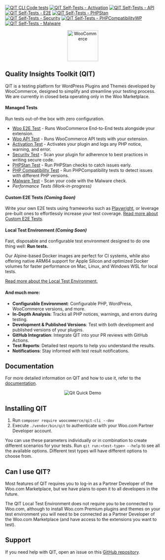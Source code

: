 [![QIT CLI Code tests](https://github.com/woocommerce/qit-cli/actions/workflows/code-tests.yml/badge.svg)](https://github.com/woocommerce/qit-cli/actions/workflows/code-tests.yml)
[![QIT Self-Tests - Activation](https://github.com/woocommerce/qit-cli/actions/workflows/qit-self-test-activation.yml/badge.svg)](https://github.com/woocommerce/qit-cli/actions/workflows/qit-self-test-activation.yml)
[![QIT Self-Tests - API](https://github.com/woocommerce/qit-cli/actions/workflows/qit-self-test-woo-api.yml/badge.svg)](https://github.com/woocommerce/qit-cli/actions/workflows/qit-self-test-woo-api.yml)
[![QIT Self-Tests - E2E](https://github.com/woocommerce/qit-cli/actions/workflows/qit-self-test-woo-e2e.yml/badge.svg)](https://github.com/woocommerce/qit-cli/actions/workflows/qit-self-test-woo-e2e.yml)
[![QIT Self-Tests - PHPStan](https://github.com/woocommerce/qit-cli/actions/workflows/qit-self-test-phpstan.yml/badge.svg)](https://github.com/woocommerce/qit-cli/actions/workflows/qit-self-test-phpstan.yml)
[![QIT Self-Tests - Security](https://github.com/woocommerce/qit-cli/actions/workflows/qit-self-test-security.yml/badge.svg)](https://github.com/woocommerce/qit-cli/actions/workflows/qit-self-test-security.yml)
[![QIT Self-Tests - PHPCompatibilityWP](https://github.com/woocommerce/qit-cli/actions/workflows/qit-self-test-phpcompatibility.yml/badge.svg)](https://github.com/woocommerce/qit-cli/actions/workflows/qit-self-test-phpcompatibility.yml)
[![QIT Self-Tests - Malware](https://github.com/woocommerce/qit-cli/actions/workflows/qit-self-test-malware.yml/badge.svg)](https://github.com/woocommerce/qit-cli/actions/workflows/qit-self-test-malware.yml)

<p align="center"><img src="https://woo.com/wp-content/themes/woo/images/logo-woocommerce-bubble.svg" alt="WooCommerce" style="width:100px;height:auto;"></p>

## Quality Insights Toolkit (QIT)

QIT is a testing platform for WordPress Plugins and Themes developed by WooCommerce, designed to simplify and streamline your testing process. We are currently in closed beta operating only in the Woo Marketplace.

#### Managed Tests

Run tests out-of-the box with zero configuration.

- [Woo E2E Test](https://qit.woo.com/docs/test-types/woo-e2e) - Runs WooCommerce End-to-End tests alongside your extension.
- [Woo API Test](https://qit.woo.com/docs/test-types/woo-api) - Runs WooCommerce API tests with your extension.
- [Activation Test](https://qit.woo.com/docs/test-types/activation) - Activates your plugin and logs any PHP notice, warning, and error.
- [Security Test](https://qit.woo.com/docs/test-types/security) - Scan your plugin for adherence to best practices in writing secure code.
- [PHPStan Test](https://qit.woo.com/docs/test-types/phpstan) - Run PHPStan checks to catch issues early.
- [PHP Compatibility Test](https://qit.woo.com/docs/test-types/phpcompatibility) - Run PHPCompatibility tests to detect issues with different PHP versions.
- [Malware Test](https://qit.woo.com/docs/test-types/malware) - Scan your code with the Malware check.
- _Performance Tests (Work-in-progress)_

#### **Custom E2E Tests** _(Coming Soon)_

Write your own E2E tests using frameworks such as [Playwright](https://playwright.dev/), or leverage pre-built ones to effortlessly increase your test coverage. [Read more about Custom E2E Tests](https://qit.woo.com/docs/custom-tests/introduction).

#### Local Test Environment _(Coming Soon)_

Fast, disposable and configurable test environment designed to do one thing well: **Run tests.**

Our Alpine-based Docker images are perfect for CI systems, while also offering native ARM64 support for Apple Silicon and optimized Docker volumes for faster performance on Mac, Linux, and Windows WSL for local tests. 

[Read more about the Local Test Environment.](https://qit.woo.com/docs/environment/getting-started)

#### And much more:

- **Configurable Environment**: Configurable PHP, WordPress, WooCommerce versions, and more.
- **In-Depth Analysis**: Tracks all PHP notices, warnings, and errors during testing.
- **Development & Published Versions**: Test with both development and published versions of your plugins.
- **GitHub Integration**: Integrate QIT into your PR reviews with GitHub Actions.
- **Test Reports**: Detailed test reports to help you understand the results.
- **Notifications**: Stay informed with test result notifications.

## Documentation

For more detailed information on QIT and how to use it, refer to the [documentation](https://qit.woo.com/docs/).

<p align="center">
  <img src="https://github.com/woocommerce/qit-cli/assets/9341686/640698a7-01c3-498a-8bb2-7c5e337e0a9c" alt="Qit Quick Demo">
</p>

## Installing QIT

1. Run `composer require woocommerce/qit-cli --dev`
2. Execute `./vendor/bin/qit` to authenticate with your Woo.com Partner Developer account.

You can use these parameters individually or in combination to create different scenarios for your tests. Run `qit run:<test-type> --help` to see all the available options. Different test types will have different options to choose from.

## Can I use QIT?

Most features of QIT requires you to log-in as a Partner Developer of the Woo.com Marketplace, but we have plans to open it to all developers in the future.

The QIT Local Test Environment does not require you to be connected to Woo.com, although to install Woo.com Premium plugins and themes on your test environment you will need to be connected as a Partner Developer of the Woo.com Marketplace (and have access to the extensions you want to test).

## Support

If you need help with QIT, open an issue on this [GitHub repository](https://github.com/woocommerce/qit-cli/issues/new).
